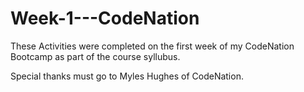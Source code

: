 # Week-1---CodeNation

These Activities were completed on the first week of my CodeNation Bootcamp as part of the course syllubus.

Special thanks must go to Myles Hughes of CodeNation.
